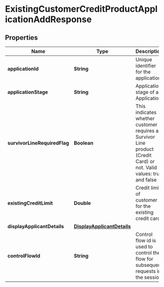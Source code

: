 # ExistingCustomerCreditProductApplicationAddResponse

## Properties
Name | Type | Description | Notes
------------ | ------------- | ------------- | -------------
**applicationId** | **String** | Unique identifier for the application | 
**applicationStage** | **String** | Application stage of an Application | 
**survivorLineRequiredFlag** | **Boolean** | This indicates whether customer requires a Survivor Line product (Credit Card) or not. Valid values: true and false |  [optional]
**existingCreditLimit** | **Double** | Credit limit of customer for the existing credit card |  [optional]
**displayApplicantDetails** | [**DisplayApplicantDetails**](DisplayApplicantDetails.md) |  | 
**controlFlowId** | **String** | Control flow id is used to control the flow for subsequent requests in the session. |  [optional]
